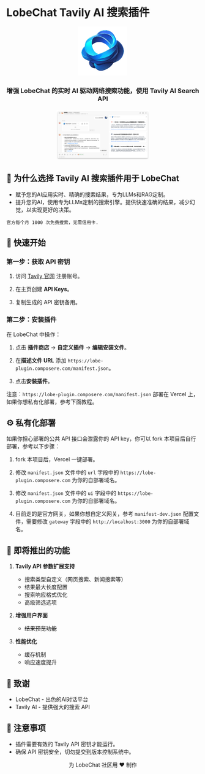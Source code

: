 # LobeChat Tavily AI 搜索插件

<p align="center">
  <img src="./public/logo.png" height="128" alt="LobeChat Tavily AI 搜索插件 Logo">
</p>

<h3 align="center">
  增强 LobeChat 的实时 AI 驱动网络搜索功能，使用 Tavily AI Search API<br>
</br>
  <img src="./public/example.png" height="128" alt="LobeChat Tavily AI 搜索插件示例">
</h3>

## 🌟 为什么选择 Tavily AI 搜索插件用于 LobeChat
- 赋予您的AI应用实时、精确的搜索结果，专为LLMs和RAG定制。
- 提升您的AI，使用专为LLMs定制的搜索引擎。提供快速准确的结果，减少幻觉，以实现更好的决策。
  
`官方每个月 1000 次免费搜索，无需信用卡.`

## 🚀 快速开始

### 第一步：获取 API 密钥

1. 访问 [Tavily 官网](https://tavily.com/) 注册账号。

2. 在主页创建 **API Keys**。

3. 复制生成的 API 密钥备用。

### 第二步：安装插件

在 LobeChat 中操作：

1. 点击 **插件商店** -> **自定义插件** -> **编辑安装文件**。

2. 在**描述文件 URL** 添加 `https://lobe-plugin.composere.com/manifest.json`。

3. 点击**安装插件**。

注意：`https://lobe-plugin.composere.com/manifest.json` 部署在 Vercel 上，如果你想私有化部署，参考下面教程。

## ⚙️ 私有化部署

如果你担心部署的公共 API 接口会泄露你的 API key，你可以 fork 本项目后自行部署，参考以下步骤：

1. fork 本项目后，Vercel 一键部署。

2. 修改 `manifest.json` 文件中的 `url` 字段中的 `https://lobe-plugin.composere.com` 为你的自部署域名。

3. 修改 `manifest.json` 文件中的 `ui` 字段中的 `https://lobe-plugin.composere.com` 为你的自部署域名。

4. 目前走的是官方网关，如果你想自定义网关，参考 `manifest-dev.json` 配置文件，需要修改 `gateway` 字段中的 `http://localhost:3000` 为你的自部署域名。

## 🎨 即将推出的功能

1. **Tavily API 参数扩展支持**
   - 搜索类型自定义（网页搜索、新闻搜索等）
   - 结果最大长度配置
   - 搜索响应格式优化
   - 高级筛选选项

2. **增强用户界面**
   - ~~结果预览功能~~

3. **性能优化**
   - 缓存机制
   - 响应速度提升

## 🙏 致谢

- LobeChat - 出色的AI对话平台
- Tavily AI - 提供强大的搜索 API

## 📝 注意事项

- 插件需要有效的 Tavily API 密钥才能运行。
- 确保 API 密钥安全，切勿提交到版本控制系统中。

<p align="center">为 LobeChat 社区用 ❤️ 制作</p>
